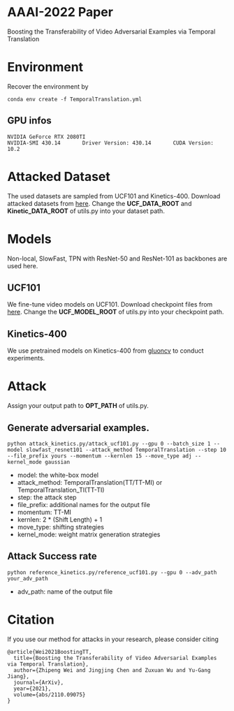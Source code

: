 # AAAI-2022 Paper
Boosting the Transferability of Video Adversarial Examples via Temporal Translation

# Environment
Recover the environment by
```
conda env create -f TemporalTranslation.yml
```
## GPU infos
```
NVIDIA GeForce RTX 2080TI
NVIDIA-SMI 430.14       Driver Version: 430.14       CUDA Version: 10.2 
```

# Attacked Dataset
The used datasets are sampled from UCF101 and Kinetics-400. Download attacked datasets from [here](https://drive.google.com/drive/folders/1O4XyLw37WqGKqFvWFaE2ps5IAD_shSpG?usp=sharing). 
Change the **UCF_DATA_ROOT** and **Kinetic_DATA_ROOT** of utils.py into your dataset path.

# Models
Non-local, SlowFast, TPN with ResNet-50 and ResNet-101 as backbones are used here.
## UCF101
We fine-tune video models on UCF101.
Download checkpoint files from [here](https://drive.google.com/drive/folders/10KOlWdi5bsV9001uL4Bn1T48m9hkgsZ2?usp=sharing).
Change the **UCF_MODEL_ROOT** of utils.py into your checkpoint path.

## Kinetics-400
We use pretrained models on Kinetics-400 from [gluoncv](https://cv.gluon.ai/model_zoo/action_recognition.html) to conduct experiments.

# Attack
Assign your output path to **OPT_PATH** of utils.py.
## Generate adversarial examples.
```
python attack_kinetics.py/attack_ucf101.py --gpu 0 --batch_size 1 --model slowfast_resnet101 --attack_method TemporalTranslation --step 10 --file_prefix yours --momentum --kernlen 15 --move_type adj --kernel_mode gaussian
```
* model: the white-box model
* attack_method: TemporalTranslation(TT/TT-MI) or TemporalTranslation_TI(TT-TI)
* step: the attack step
* file_prefix: additional names for the output file
* momentum: TT-MI
* kernlen: 2 * (Shift Length) + 1
* move_type: shifting strategies
* kernel_mode: weight matrix generation strategies

## Attack Success rate
```
python reference_kinetics.py/reference_ucf101.py --gpu 0 --adv_path your_adv_path
```
* adv_path: name of the output file 

# Citation
If you use our method for attacks in your research, please consider citing
```
@article{Wei2021BoostingTT,
  title={Boosting the Transferability of Video Adversarial Examples via Temporal Translation},
  author={Zhipeng Wei and Jingjing Chen and Zuxuan Wu and Yu-Gang Jiang},
  journal={ArXiv},
  year={2021},
  volume={abs/2110.09075}
}
```

